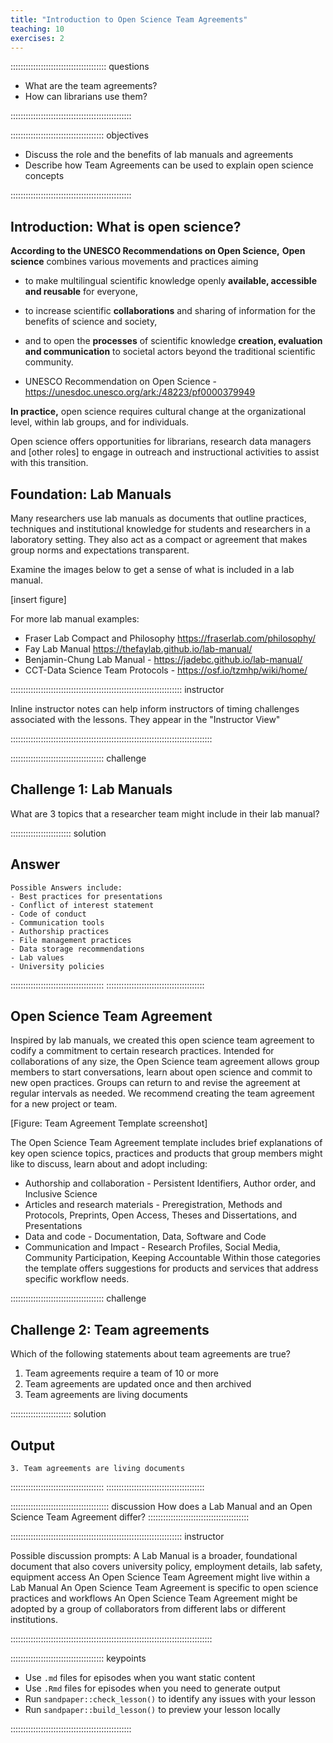 ```yaml
---
title: "Introduction to Open Science Team Agreements"
teaching: 10
exercises: 2
---
```


:::::::::::::::::::::::::::::::::::::: questions 

- What are the team agreements?
- How can librarians use them?

::::::::::::::::::::::::::::::::::::::::::::::::

::::::::::::::::::::::::::::::::::::: objectives

- Discuss the role and the benefits of lab manuals and agreements
- Describe how Team Agreements can be used to explain open science concepts


::::::::::::::::::::::::::::::::::::::::::::::::

## Introduction: What is open science?

**According to the UNESCO Recommendations on Open Science,** **Open science** combines various movements and practices aiming 
- to make multilingual scientific knowledge openly **available, accessible and reusable** for everyone,
- to increase scientific **collaborations** and sharing of information for the benefits of science and society, 
- and to open the **processes** of scientific knowledge **creation, evaluation and communication** to societal actors beyond the traditional scientific community. 

- UNESCO Recommendation on Open Science - https://unesdoc.unesco.org/ark:/48223/pf0000379949

**In practice,** open science requires cultural change at the organizational level, within lab groups, and for individuals. 

Open science offers opportunities for librarians, research data managers and [other roles] to engage in outreach and instructional activities to assist with this transition. 

## Foundation: Lab Manuals

Many researchers use lab manuals as documents that outline practices, techniques and institutional knowledge for students and researchers in a laboratory setting. They also act as a compact or agreement that makes group norms and expectations transparent.

Examine the images below to get a sense of what is included in a lab manual.

[insert figure]

For more lab manual examples:

- Fraser Lab Compact and Philosophy https://fraserlab.com/philosophy/
- Fay Lab Manual https://thefaylab.github.io/lab-manual/
- Benjamin-Chung Lab Manual - https://jadebc.github.io/lab-manual/
- CCT-Data Science Team Protocols  - https://osf.io/tzmhp/wiki/home/


:::::::::::::::::::::::::::::::::::::::::::::::::::::::::::::::::::: instructor

Inline instructor notes can help inform instructors of timing challenges
associated with the lessons. They appear in the "Instructor View"

::::::::::::::::::::::::::::::::::::::::::::::::::::::::::::::::::::::::::::::::

::::::::::::::::::::::::::::::::::::: challenge 

## Challenge 1: Lab Manuals

What are 3 topics that a researcher team might include in their lab manual?

:::::::::::::::::::::::: solution 

## Answer
 
```output
Possible Answers include:
- Best practices for presentations
- Conflict of interest statement
- Code of conduct 
- Communication tools
- Authorship practices
- File management practices
- Data storage recommendations
- Lab values
- University policies

```
:::::::::::::::::::::::::::::::::::::
:::::::::::::::::::::::::::::::::::::::

## Open Science Team Agreement

Inspired by lab manuals, we created this open science team agreement to codify a commitment to certain research practices. Intended for collaborations of any size, the Open Science team agreement allows group members to start conversations, learn about open science and commit to new open practices. Groups can return to and revise the agreement at regular intervals as needed. We recommend creating the team agreement for a new project or team.

[Figure: Team Agreement Template screenshot]

The Open Science Team Agreement template includes brief explanations of key open science topics, practices and products that group members might like to discuss, learn about and adopt including:

- Authorship and collaboration - Persistent Identifiers, Author order, and Inclusive Science 
- Articles and research materials - Preregistration, Methods and Protocols, Preprints, Open Access, Theses and Dissertations, and Presentations
- Data and code - Documentation, Data, Software and Code
- Communication and Impact - Research Profiles, Social Media, Community Participation, Keeping Accountable 
Within those categories the template offers suggestions for products and services that address specific workflow needs.


::::::::::::::::::::::::::::::::::::: challenge 

## Challenge 2: Team agreements

Which of the following statements about team agreements are true?

1. Team agreements require a team of 10 or more
2. Team agreements are updated once and then archived
3. Team agreements are living documents

:::::::::::::::::::::::: solution 

## Output
 
```output
3. Team agreements are living documents
```
:::::::::::::::::::::::::::::::::::::
:::::::::::::::::::::::::::::::::::::::


::::::::::::::::::::::::::::::::::::::: discussion
How does a Lab Manual and an Open Science Team Agreement differ?
::::::::::::::::::::::::::::::::::::::::

:::::::::::::::::::::::::::::::::::::::::::::::::::::::::::::::::::: instructor

Possible discussion prompts:
A Lab Manual is a broader, foundational document that also covers university policy, employment details, lab safety, equipment access
An Open Science Team Agreement might live within a Lab Manual
An Open Science Team Agreement is specific to open science practices and workflows
An Open Science Team Agreement might be adopted by a group of collaborators from different labs or different institutions.

::::::::::::::::::::::::::::::::::::::::::::::::::::::::::::::::::::::::::::::::

::::::::::::::::::::::::::::::::::::: keypoints 

- Use `.md` files for episodes when you want static content
- Use `.Rmd` files for episodes when you need to generate output
- Run `sandpaper::check_lesson()` to identify any issues with your lesson
- Run `sandpaper::build_lesson()` to preview your lesson locally

::::::::::::::::::::::::::::::::::::::::::::::::

[r-markdown]: https://rmarkdown.rstudio.com/
